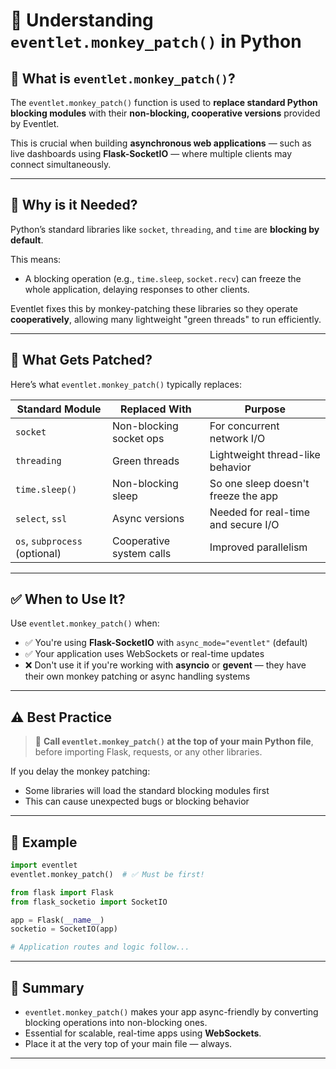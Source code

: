 # 🧵 Understanding `eventlet.monkey_patch()` in Python

## 📌 What is `eventlet.monkey_patch()`?

The `eventlet.monkey_patch()` function is used to **replace standard Python blocking modules** with their **non-blocking, cooperative versions** provided by Eventlet.

This is crucial when building **asynchronous web applications** — such as live dashboards using **Flask-SocketIO** — where multiple clients may connect simultaneously.

---

## 🧠 Why is it Needed?

Python’s standard libraries like `socket`, `threading`, and `time` are **blocking by default**.

This means:
- A blocking operation (e.g., `time.sleep`, `socket.recv`) can freeze the whole application, delaying responses to other clients.

Eventlet fixes this by monkey-patching these libraries so they operate **cooperatively**, allowing many lightweight "green threads" to run efficiently.

---

## 🔁 What Gets Patched?

Here’s what `eventlet.monkey_patch()` typically replaces:

| Standard Module | Replaced With | Purpose |
|------------------|----------------|---------|
| `socket`         | Non-blocking socket ops  | For concurrent network I/O |
| `threading`      | Green threads             | Lightweight thread-like behavior |
| `time.sleep()`   | Non-blocking sleep        | So one sleep doesn't freeze the app |
| `select`, `ssl`  | Async versions            | Needed for real-time and secure I/O |
| `os`, `subprocess` (optional) | Cooperative system calls | Improved parallelism |

---

## ✅ When to Use It?

Use `eventlet.monkey_patch()` when:

- ✅ You're using **Flask-SocketIO** with `async_mode="eventlet"` (default)
- ✅ Your application uses WebSockets or real-time updates
- ❌ Don't use it if you're working with **asyncio** or **gevent** — they have their own monkey patching or async handling systems

---

## ⚠️ Best Practice

> 🛑 **Call `eventlet.monkey_patch()` at the top of your main Python file**, before importing Flask, requests, or any other libraries.

If you delay the monkey patching:
- Some libraries will load the standard blocking modules first
- This can cause unexpected bugs or blocking behavior

---

## 🧾 Example

```python
import eventlet
eventlet.monkey_patch()  # ✅ Must be first!

from flask import Flask
from flask_socketio import SocketIO

app = Flask(__name__)
socketio = SocketIO(app)

# Application routes and logic follow...
```

---

## 🚀 Summary

- `eventlet.monkey_patch()` makes your app async-friendly by converting blocking operations into non-blocking ones.
- Essential for scalable, real-time apps using **WebSockets**.
- Place it at the very top of your main file — always.

---
